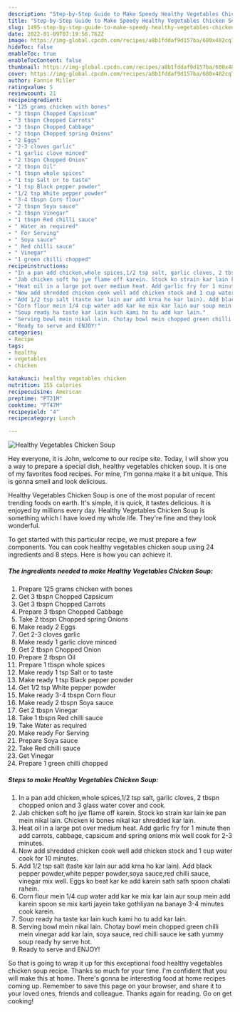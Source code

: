 ```yaml
---
description: "Step-by-Step Guide to Make Speedy Healthy Vegetables Chicken Soup"
title: "Step-by-Step Guide to Make Speedy Healthy Vegetables Chicken Soup"
slug: 1495-step-by-step-guide-to-make-speedy-healthy-vegetables-chicken-soup
date: 2022-01-09T07:19:56.762Z
image: https://img-global.cpcdn.com/recipes/a8b1fddaf9d157ba/680x482cq70/healthy-vegetables-chicken-soup-recipe-main-photo.jpg
hideToc: false
enableToc: true
enableTocContent: false
thumbnail: https://img-global.cpcdn.com/recipes/a8b1fddaf9d157ba/680x482cq70/healthy-vegetables-chicken-soup-recipe-main-photo.jpg
cover: https://img-global.cpcdn.com/recipes/a8b1fddaf9d157ba/680x482cq70/healthy-vegetables-chicken-soup-recipe-main-photo.jpg
author: Fannie Miller
ratingvalue: 5
reviewcount: 21
recipeingredient:
- "125 grams chicken with bones"
- "3 tbspn Chopped Capsicum"
- "3 tbspn Chopped Carrots"
- "3 tbspn Chopped Cabbage"
- "2 tbspn Chopped spring Onions"
- "2 Eggs"
- "2-3 cloves garlic"
- "1 garlic clove minced"
- "2 tbspn Chopped Onion"
- "2 tbspn Oil"
- "1 tbspn whole spices"
- "1 tsp Salt or to taste"
- "1 tsp Black pepper powder"
- "1/2 tsp White pepper powder"
- "3-4 tbspn Corn flour"
- "2 tbspn Soya sauce"
- "2 tbspn Vinegar"
- "1 tbspn Red chilli sauce"
- " Water as required"
- " For Serving"
- " Soya sauce"
- " Red chilli sauce"
- " Vinegar"
- "1 green chilli chopped"
recipeinstructions:
- "In a pan add chicken,whole spices,1/2 tsp salt, garlic cloves, 2 tbspn chopped onion and 3 glass water cover and cook."
- "Jab chicken soft ho jye flame off karein. Stock ko strain kar lain ke pan mein nikal lain. Chicken ki bones nikal kar shredded kar lain."
- "Heat oil in a large pot over medium heat. Add garlic fry for 1 minute then add carrots, cabbage, capsicum and spring onions mix well cook for 2-3 minutes."
- "Now add shredded chicken cook well add chicken stock and 1 cup water cook for 10 minutes."
- "Add 1/2 tsp salt (taste kar lain aur add krna ho kar lain). Add black pepper powder,white pepper powder,soya sauce,red chilli sauce, vinegar mix well. Eggs ko beat kar ke add karein sath sath spoon chalati rahein."
- "Corn flour mein 1/4 cup water add kar ke mix kar lain aur soup mein add karein spoon se mix karti jayein take gothliyan na banaye 3-4 minutes cook karein."
- "Soup ready ha taste kar lain kuch kami ho tu add kar lain."
- "Serving bowl mein nikal lain. Chotay bowl mein chopped green chilli mein vinegar add kar lain, soya sauce, red chilli sauce ke sath yummy soup ready hy serve hot."
- "Ready to serve and ENJOY!"
categories:
- Recipe
tags:
- healthy
- vegetables
- chicken

katakunci: healthy vegetables chicken 
nutrition: 155 calories
recipecuisine: American
preptime: "PT21M"
cooktime: "PT47M"
recipeyield: "4"
recipecategory: Lunch

---
```



![Healthy Vegetables Chicken Soup](https://img-global.cpcdn.com/recipes/a8b1fddaf9d157ba/680x482cq70/healthy-vegetables-chicken-soup-recipe-main-photo.jpg)

Hey everyone, it is John, welcome to our recipe site. Today, I will show you a way to prepare a special dish, healthy vegetables chicken soup. It is one of my favorites food recipes. For mine, I'm gonna make it a bit unique. This is gonna smell and look delicious.

Healthy Vegetables Chicken Soup is one of the most popular of recent trending foods on earth. It's simple, it is quick, it tastes delicious. It is enjoyed by millions every day. Healthy Vegetables Chicken Soup is something which I have loved my whole life. They're fine and they look wonderful.




To get started with this particular recipe, we must prepare a few components. You can cook healthy vegetables chicken soup using 24 ingredients and 8 steps. Here is how you can achieve it.

<!--inarticleads1-->

##### The ingredients needed to make Healthy Vegetables Chicken Soup:

1. Prepare 125 grams chicken with bones
1. Get 3 tbspn Chopped Capsicum
1. Get 3 tbspn Chopped Carrots
1. Prepare 3 tbspn Chopped Cabbage
1. Take 2 tbspn Chopped spring Onions
1. Make ready 2 Eggs
1. Get 2-3 cloves garlic
1. Make ready 1 garlic clove minced
1. Get 2 tbspn Chopped Onion
1. Prepare 2 tbspn Oil
1. Prepare 1 tbspn whole spices
1. Make ready 1 tsp Salt or to taste
1. Make ready 1 tsp Black pepper powder
1. Get 1/2 tsp White pepper powder
1. Make ready 3-4 tbspn Corn flour
1. Make ready 2 tbspn Soya sauce
1. Get 2 tbspn Vinegar
1. Take 1 tbspn Red chilli sauce
1. Take  Water as required
1. Make ready  For Serving
1. Prepare  Soya sauce
1. Take  Red chilli sauce
1. Get  Vinegar
1. Prepare 1 green chilli chopped




<!--inarticleads2-->

##### Steps to make Healthy Vegetables Chicken Soup:

1. In a pan add chicken,whole spices,1/2 tsp salt, garlic cloves, 2 tbspn chopped onion and 3 glass water cover and cook.
1. Jab chicken soft ho jye flame off karein. Stock ko strain kar lain ke pan mein nikal lain. Chicken ki bones nikal kar shredded kar lain.
1. Heat oil in a large pot over medium heat. Add garlic fry for 1 minute then add carrots, cabbage, capsicum and spring onions mix well cook for 2-3 minutes.
1. Now add shredded chicken cook well add chicken stock and 1 cup water cook for 10 minutes.
1. Add 1/2 tsp salt (taste kar lain aur add krna ho kar lain). Add black pepper powder,white pepper powder,soya sauce,red chilli sauce, vinegar mix well. Eggs ko beat kar ke add karein sath sath spoon chalati rahein.
1. Corn flour mein 1/4 cup water add kar ke mix kar lain aur soup mein add karein spoon se mix karti jayein take gothliyan na banaye 3-4 minutes cook karein.
1. Soup ready ha taste kar lain kuch kami ho tu add kar lain.
1. Serving bowl mein nikal lain. Chotay bowl mein chopped green chilli mein vinegar add kar lain, soya sauce, red chilli sauce ke sath yummy soup ready hy serve hot.
1. Ready to serve and ENJOY!



So that is going to wrap it up for this exceptional food healthy vegetables chicken soup recipe. Thanks so much for your time. I'm confident that you will make this at home. There's gonna be interesting food at home recipes coming up. Remember to save this page on your browser, and share it to your loved ones, friends and colleague. Thanks again for reading. Go on get cooking!
